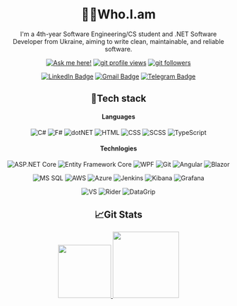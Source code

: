 <div align=center>
  
👨‍💻Who.I.am
============================================================================================================================
  
I'm a 4th-year Software Engineering/CS student and .NET Software Developer from Ukraine, aiming to write clean, maintainable, and reliable software.
  
[![Ask me here!](https://img.shields.io/badge/Ask_Me_Anything-yellow?style=flat)](https://github.com/aldecode/aldecode/issues/new)
[![git profile views](https://komarev.com/ghpvc/?username=aldecode&color=brightgreen&style=flat)](https://github.com/aldecode)
[![git followers](https://img.shields.io/github/followers/aldecode?style=social)](https://github.com/login?return_to=https%3A%2F%2Fgithub.com%2Faldecode)

[![LinkedIn Badge](https://img.shields.io/badge/-Nikita_Reshetnik-%230177B5?style=flat&logo=linkedin)](https://www.linkedin.com/in/nikitareshetnik/)
[![Gmail Badge](https://img.shields.io/badge/-reshetnik.nikita@gmail.com-c14438?style=flat&logo=Gmail&logoColor=white&link=mailto:reshetnik.nikita@gmail.com)](mailto:reshetnik.nikita@gmail.com)
[![Telegram Badge](https://img.shields.io/badge/reshetnigram-2CA5E0?style=flat&logo=telegram&logoColor=white)](https://telegram.im/@reshetnigram)
  


🔧Tech stack 
------------------------------------------------------------------------------------------------------------------------------

#### Languages

![C#](https://img.shields.io/badge/-CSharp-0078D4?logo=sharp&logoColor=fff)
![F#](https://img.shields.io/badge/-FSharp-5D3FD3?logo=sharp&logoColor=fff)
![dotNET](https://img.shields.io/badge/.NET-512BD4?logo=.net&logoColor=fff)
![HTML](https://img.shields.io/badge/-HTML-E34F26?logo=HTML5&logoColor=fff)
![CSS](https://img.shields.io/badge/-CSS-1572B6?logo=CSS3&logoColor=fff)
![SCSS](https://img.shields.io/badge/-SCSS-CC6699?logo=sass&logoColor=fff)
![TypeScript](https://img.shields.io/badge/-TypeScript-3178C6?logo=TypeScript&logoColor=fff)

  
#### Technlogies
  
![ASP.NET Core](https://img.shields.io/badge/-ASP.NET%20Core-blue?logo=.net&logoColor=fff)
![Entity Framework Core](https://img.shields.io/badge/-Entity_Framework_Core-0078D7?logo=Microsoft&logoColor=fff)
![WPF](https://img.shields.io/badge/-WPF-0078D7?logo=Microsoft&logoColor=fff)
![Git](https://img.shields.io/badge/-Git-F05032?logo=git&logoColor=fff)
![Angular](https://img.shields.io/badge/-Angular-DD0031?logo=angular&logoColor=fff)
![Blazor](https://img.shields.io/badge/-Blazor-512BD4?logo=blazor&logoColor=fff)

![MS SQL](https://img.shields.io/badge/Microsoft_SQL_Server-CC2927?logo=microsoft-sql-server&logoColor=fff)
![AWS](https://img.shields.io/badge/-AWS-FF9900?logo=amazonaws&logoColor=fff)
![Azure](https://img.shields.io/badge/-Azure-0078D4?&logo=Microsoft-Azure&logoColor=fff)
![Jenkins](https://img.shields.io/badge/-Jenkins-D24939?&logo=jenkins&logoColor=fff)
![Kibana](https://img.shields.io/badge/-Kibana-005571?&logo=kibana&logoColor=fff)
![Grafana](https://img.shields.io/badge/-Grafana-F46800?&logo=grafana&logoColor=fff)
  
![VS](https://img.shields.io/badge/-VisualStudio-5C2D91?&logo=VisualStudio&logoColor=fff)
![Rider](https://img.shields.io/badge/-Rider-000000?&logo=Rider&logoColor=fff)
![DataGrip](https://img.shields.io/badge/-DataGrip-000000?&logo=DataGrip&logoColor=fff)
  
📈Git Stats 
------------------------------------------------------------------------------------------------------------------------------------------------------------

  <a href="https://gitstats.me/grafanaKibana" align=center >
  <img height="120px" src="https://github-readme-stats.vercel.app/api?username=grafanaKibana&include_all_commits=true&count_private=true&hide_border=true&theme=default&hide=contribs,issues&show_icons=true&hide_title=true" />
  <img height="150px" src="https://github-readme-stats.vercel.app/api/top-langs/?username=grafanaKibana&layout=compact&&hide=javascript&langs_count=8&theme=default&hide_border=true" /> 
</a>  
 

